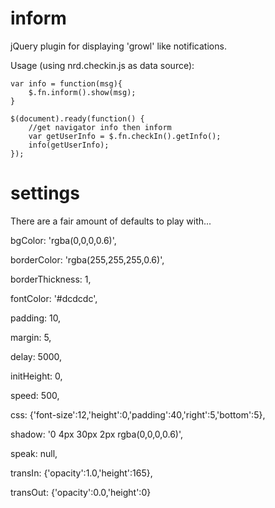 inform
========
jQuery plugin for displaying 'growl' like notifications.

Usage (using nrd.checkin.js as data source):

    var info = function(msg){
		$.fn.inform().show(msg);
	}

	$(document).ready(function() {
		//get navigator info then inform
		var getUserInfo = $.fn.checkIn().getInfo();
		info(getUserInfo);
	});

settings
========
There are a fair amount of defaults to play with...
    
bgColor: 			'rgba(0,0,0,0.6)',

borderColor: 		'rgba(255,255,255,0.6)',

borderThickness: 	1,

fontColor: 			'#dcdcdc',

padding: 			10,

margin: 			5,

delay: 				5000,

initHeight: 		0,

speed: 				500,

css: 				{'font-size':12,'height':0,'padding':40,'right':5,'bottom':5},

shadow: 			'0 4px 30px 2px rgba(0,0,0,0.6)',

speak: 				null,

transIn: 			{'opacity':1.0,'height':165},

transOut: 			{'opacity':0.0,'height':0}